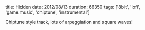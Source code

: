 title: Hidden
date: 2012/08/13
duration: 66350
tags: ['8bit', 'lofi', 'game.music', 'chiptune', 'instrumental']

Chiptune style track, lots of arpeggiation and square waves!
